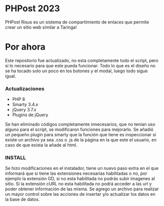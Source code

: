 # PHPost 2023
PHPost Risus es un sistema de compartimiento de enlaces que permite crear un sitio web similar a Taringa!

# Por ahora
Este repositorio fue actualizado, no esta completamente todo el script, pero si lo necesario para que este pueda funcionar. Todo lo que es el diseño no se ha tocado solo un poco en los botones y el modal, luego todo sigue igual.

### Actualizaciones
 * PHP 8
 * Smarty 3.4.x
 * jQuery 3.7.x 
 * Plugins de jQuery

Se han eliminado códigos completamente innecesarios, que no tenían uso alguno para el script, se modificaron funciones para mejorarlo.
Se añadió un pequeño plugin para smarty que la función que tiene es inspeccionar si existe un archivo ya sea .css o .js de la página en la que este el usuario, en caso de que exista la añade al html.

### INSTALL
Se hizo modificaciones en el instalador, tiene un nuevo paso extra en el que informará que si tiene las extensiones necesarias habilitadas o no, por ejemplo la extensión GD, si no esta habilitada no podrás subir imagenes al sitio. Si la extensión cURL no esta habilitada no podrá acceder a las url y poder obtener información de las misma.
Se agrego un archivo para realizar un mayor control sobre las acciones de insertar y/o actualizar los datos en la base de datos.